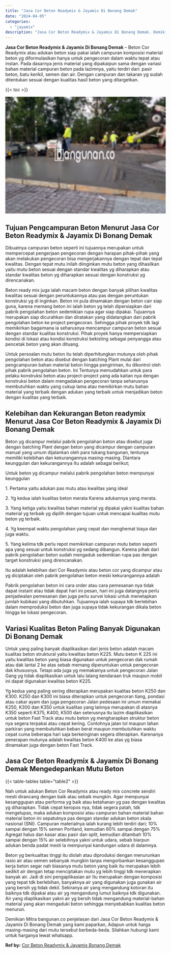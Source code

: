 ```yaml
---
title: "Jasa Cor Beton Readymix & Jayamix Di Bonang Demak"
date: "2024-04-05"
categories: 
  - "jayamix"
description: "Jasa Cor Beton Readymix & Jayamix Di Bonang Demak. Demikian Mitra bangunan.co penjelasan dari Jasa Cor Beton Readymix & Jayamix Di Bonang Demak yang kami pap..."
---
```


**Jasa Cor Beton Readymix & Jayamix Di Bonang Demak** – Beton Cor Readymix atau adukan beton siap pakai ialah campuran komposisi material beton yg diformulasikan hanya untuk pengecoran dalam waktu tepat atau instan. Pada dasarnya jenis material yang dipakaipun sama dengan variasi bahan material campuran beton pada lazimnya, yaitu terdiri dari: pasir beton, batu kerikil, semen dan air. Dengan campuran dan takaran yg sudah ditentukan sesuai dengan kualitas hasil beton yang ditargetkan.

{{< toc >}}

![Jasa Cor Beton Readymix & Jayamix Di Bonang Demak](/images/jasa-cor-readymix-59.png)

## Tujuan Pengcampuran Beton Menurut Jasa Cor Beton Readymix & Jayamix Di Bonang Demak

Dibuatnya campuran beton seperti ini tujuannya merupakan untuk mempercepat pengerjaan pengecoran dengan harapan pihak-pihak yang akan melakukan pengecoran bisa mengerjakannya dengan tepat dan tepat kwalitas. Dengan tepat mutu inilah diinginkan mutu beton yang dihasilkan yaitu mutu beton sesuai dengan standar kwalitas yg diharapkan atau standar kwalitas beton yg diharapkan sesuai dengan konstruksi yg direncanakan.

Beton ready mix juga ialah macam beton dengan banyak pilihan kwalitas kwalitas sesuai dengan peruntukannya atau pas dengan peruntukan konstruksi yg di inginkan. Beton ini pula dinamakan dengan beton cair siap guna, karena memang beton ini ialah beton yg telah dipersiapkan dari pabrik pengolahan beton sedemikian rupa agar siap dipakai. Tujuannya merupakan siap dicurahkan dan diratakan yang didatangkan dari pabrik pengolahan beton ke project pengecoran. Sehingga pihak proyek tdk lagi memikirkan bagaimana ia seharusnya mencampur campuran beton sesuai dengan standar kualitas konstruksi. Pihak proyek hanya mempersiapkan kondisi di lokasi atau kondisi konstruksi bekisting sebagai penyangga atau pencetak beton yang akan dituang.

Untuk persoalan mutu beton itu telah diperhitungkan mutunya oleh pihak pengolahan beton atau disebut dengan batching Plant mulai dari pengcampuran bahan material beton hingga pengiriman, itu dikontrol oleh pihak pabrik pengolahan beton. Ini Tentunya memudahkan untuk para pelaku konstruksi beton atau project-project yang ada kaitan nya dengan konstruksi beton dalam mengadakan pengecoran tanpa seharusnya membutuhkan waktu yang cukup lama atau memikirkan mutu bahan material yang terbaik dengan adukan yang terbaik untuk menjadikan beton dengan kualitas yang terbaik.

## Kelebihan dan Kekurangan Beton readymix Menurut Jasa Cor Beton Readymix & Jayamix Di Bonang Demak

Beton yg dicampur melalui pabrik pengolahan beton atau disebut juga dengan batching Plant dengan beton yang dicampur dengan campuran manual yang umum dijalankan oleh para tukang bangunan, tentunya memiliki kelebihan dan kekurangannya masing-masing. Diantara keunggulan dan kekurangannya Itu adalah sebagai berikut;

Untuk beton yg dicampur melalui pabrik pengolahan beton mempunyai keunggulan

1\. Pertama yaitu adukan pas mutu atau kwalitas yang ideal

2\. Yg kedua ialah kualitas beton merata Karena adukannya yang merata.

3\. Yang ketiga yaitu kwalitas bahan material yg dipakai yakni kualitas bahan material yg terbaik yg dipilih dengan tujuan untuk mencapai kualitas mutu beton yg terbaik.

4\. Yg keempat waktu pengolahan yang cepat dan menghemat biaya dan juga waktu.

5\. Yang kelima tdk perlu repot memikirkan campuran mutu beton seperti apa yang sesuai untuk konstruksi yg sedang dibangun. Karena pihak dari pabrik pengolahan beton sudah mengaduk sedemikian rupa pas dengan target konstruksi yang direncanakan.

Itu adalah kelebihan dari Cor Readymix atau beton cor yang dicampur atau yg diciptakan oleh pabrik pengolahan beton meski kekurangannya adalah

Pabrik pengolahan beton ini cara order atau cara pemesanan nya tidak dapat instant atau tidak dapat hari ini pesan, hari ini juga datangnya perlu penjadwalan pemesanan dan juga perlu survei lokasi untuk menetapkan jumlah kubikasi yang dibutuhkan. Tujuannya ialah supaya tdk berlebihan dalam memproduksi beton dan juga supaya tidak kekurangan dikala beton hingga ke lokasi pengecoran.

## Variasi Kualitas Beton Paling Banyak Digunakan Di Bonang Demak

Untuk yang paling banyak diaplikasikan dari jenis beton adalah macam kualitas beton struktural yaitu kwalitas beton K225. Mutu beton K 225 ini yaitu kwalitas beton yang biasa digunakan untuk pengecoran dak rumah atau dak lantai 2 ke atas sebab memang diperuntukan untuk pengecoran dak khususnya. Tetapi ada juga yg memakainya untuk pengecoran Jalan Gang yg tidak diaplikasikan untuk lalu lalang kendaraan truk maupun mobil ini dapat digunakan kwalitas beton K225.

Yg kedua yang paling sering diterapkan merupakan kualitas beton K250 dan K300. K250 dan K300 ini biasa diterapkan untuk pengecoran tiang, pondasi atau cakar ayam dan juga pengecoran Jalan pedesaan ini umum memakai K250, K300 dan K350 untuk kualitas yang lainnya merupakan di atasnya K350 seperti K375, K400, K500 dan seterusnya itu lazim diaplikasikan untuk beton Fast Track atau mutu beton yg mengharapkan struktur beton nya segera terpakai atau cepat kering. Contohnya jalan tol maupun lahan parkiran yang membutuhkan beban berat maupun membutuhkan waktu cepat cuma beberapa hari saja berkeinginan segera diterapkan. Karenanya penerapan mutunya adalah kwalitas beton K400 ke atas yg biasa dinamakan juga dengan beton Fast Track.

## Jasa Cor Beton Readymix & Jayamix Di Bonang Demak Mengedepankan Mutu Beton

{{< table-tables table="table2" >}}

Nah untuk adukan Beton Cor Readymix atau ready mix concrete sendiri mesti dirancang dengan baik atau sebaik mungkin. Agar mempunyai kesanggupan atau performa yg baik atau ketahanan yg pas dengan kwalitas yg diharapkan. Tidak cepat keropos nya, tidak segera patah, tdk mengelupas, maka adukan komposisi atau campuran bahan material bahan material beton ini sepatutnya pas dengan standar adukan beton skala nasional (SNI). Campuran materialnya ialah kurang lebih terdiri dari; 10% sampai dengan 15% semen Portland, kemudian 60% sampai dengan 75% Agregat halus dan kasar atau pasir dan split, kemudian ditambah 10% sampai dengan 15% air selebihnya yakni untuk udara, sebab biarpun adukan benda padat mesti Ia mempunyai kandungan udara di dalamnya.

Beton yg berkualitas tinggi itu diolah atau diproduksi dengan menurunkan rasio air atau semen sebanyak mungkin tanpa mengorbankan kesanggupan kerja beton segar nah biasanya mutu beton yang baik itu merupakan lebih sedikit air dengan tetap menciptakan mutu yg lebih tinggi tdk menerapkan banyak air. Jadi di sini pengaplikasian air Itu merupakan dengan komposisi yang tepat tdk berlebihan, banyaknya air yang digunakan juga gunakan air yang bersih yg tidak dekil. Sekiranya air yang mengandung kotoran itu baiknya tdk dipakai atau air yg mengandung lumut baiknya tdk digunakan. Air yang diaplikasikan yakni air yg bersih tidak mengandung material-bahan material yang akan mengaduki beton sehingga menyebabkan kualitas beton menurun.

Demikian Mitra bangunan.co penjelasan dari Jasa Cor Beton Readymix & Jayamix Di Bonang Demak yang kami paparkan, Adapun untuk harga masing-masing dari mutu tersebut berbeda-beda. Silahkan hubungi kami untuk harganya lewat whatsapp.

**Ref by:** [Cor Beton Readymix & Jayamix Bonang Demak](https://id.wikipedia.org/wiki/Cor)
